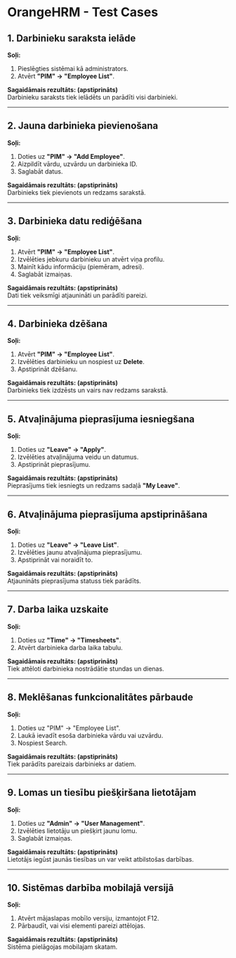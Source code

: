 # OrangeHRM - Test Cases

## 1️. Darbinieku saraksta ielāde
**Soļi:**  
1. Pieslēgties sistēmai kā administrators.  
2. Atvērt **"PIM" → "Employee List"**.  

**Sagaidāmais rezultāts: (apstiprināts)**  
Darbinieku saraksts tiek ielādēts un parādīti visi darbinieki.  

---

## 2️. Jauna darbinieka pievienošana
**Soļi:**  
1. Doties uz **"PIM" → "Add Employee"**.  
2. Aizpildīt vārdu, uzvārdu un darbinieka ID.  
3. Saglabāt datus.  

**Sagaidāmais rezultāts: (apstiprināts)**  
Darbinieks tiek pievienots un redzams sarakstā.  

---

## 3️. Darbinieka datu rediģēšana
**Soļi:**  
1. Atvērt **"PIM" → "Employee List"**.  
2. Izvēlēties jebkuru darbinieku un atvērt viņa profilu.  
3. Mainīt kādu informāciju (piemēram, adresi).  
4. Saglabāt izmaiņas.  

**Sagaidāmais rezultāts: (apstiprināts)**  
Dati tiek veiksmīgi atjaunināti un parādīti pareizi.  

---

## 4️. Darbinieka dzēšana
**Soļi:**  
1. Atvērt **"PIM" → "Employee List"**.  
2. Izvēlēties darbinieku un nospiest uz **Delete**.  
3. Apstiprināt dzēšanu.  

**Sagaidāmais rezultāts: (apstiprināts)**  
Darbinieks tiek izdzēsts un vairs nav redzams sarakstā.  

---

## 5️. Atvaļinājuma pieprasījuma iesniegšana
**Soļi:**  
1. Doties uz **"Leave" → "Apply"**.  
2. Izvēlēties atvaļinājuma veidu un datumus.  
3. Apstiprināt pieprasījumu.  

**Sagaidāmais rezultāts: (apstiprināts)**  
Pieprasījums tiek iesniegts un redzams sadaļā **"My Leave"**.  

---

## 6️. Atvaļinājuma pieprasījuma apstiprināšana
**Soļi:**  
1. Doties uz **"Leave" → "Leave List"**.  
2. Izvēlēties jaunu atvaļinājuma pieprasījumu.  
3. Apstiprināt vai noraidīt to.  

**Sagaidāmais rezultāts: (apstiprināts)**  
Atjaunināts pieprasījuma statuss tiek parādīts.  

---

## 7️. Darba laika uzskaite
**Soļi:**  
1. Doties uz **"Time" → "Timesheets"**.  
2. Atvērt darbinieka darba laika tabulu.  

**Sagaidāmais rezultāts: (apstiprināts)**  
Tiek attēloti darbinieka nostrādātie stundas un dienas.  

---

## 8️. Meklēšanas funkcionalitātes pārbaude
**Soļi:**  
1. Doties uz "PIM" → "Employee List".
2. Laukā ievadīt esoša darbinieka vārdu vai uzvārdu.
3. Nospiest Search.

**Sagaidāmais rezultāts: (apstiprināts)**  
Tiek parādīts pareizais darbinieks ar datiem.

---

## 9️. Lomas un tiesību piešķiršana lietotājam
**Soļi:**  
1. Doties uz **"Admin" → "User Management"**.  
2. Izvēlēties lietotāju un piešķirt jaunu lomu.  
3. Saglabāt izmaiņas.  

**Sagaidāmais rezultāts: (apstiprināts)**  
Lietotājs iegūst jaunās tiesības un var veikt atbilstošas darbības.  

---

## 10. Sistēmas darbība mobilajā versijā
**Soļi:**  
1. Atvērt mājaslapas mobīlo versiju, izmantojot F12.  
2. Pārbaudīt, vai visi elementi pareizi attēlojas.  

**Sagaidāmais rezultāts: (apstiprināts)**  
Sistēma pielāgojas mobilajam skatam.  
